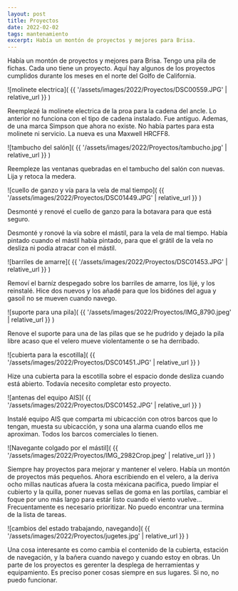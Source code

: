 ```yaml
---
layout: post
title: Proyectos
date: 2022-02-02
tags: mantenamiento
excerpt: Había un montón de proyectos y mejores para Brisa.
---
```


Había un montón de proyectos y mejores para Brisa. Tengo una pila de fichas.
Cada uno tiene un proyecto. Aquí hay algunos de los proyectos cumplidos
durante los meses en el norte del Golfo de California.

![molinete electrica](
  {{ '/assets/images/2022/Proyectos/DSC00559.JPG' | relative_url }}
)

Reemplezé la molinete electrica de la proa para la cadena del ancle.
Lo anterior no funciona con el tipo de cadena instalado. Fue antiguo.
Ademas, de una marca Simpson que ahora no existe. No había partes para
esta molinete ni servicio. La nueva es una Maxwell HRCFF8.

![tambucho del salón](
  {{ '/assets/images/2022/Proyectos/tambucho.jpg' | relative_url }}
)

Reempleze las ventanas quebradas en el tambucho del salón con nuevas.
Lija y retoca la medera.

![cuello de ganzo y vía para la vela de mal tiempo](
  {{ '/assets/images/2022/Proyectos/DSC01449.JPG' | relative_url }}
)

Desmonté y renové el cuello de ganzo para la botavara para que está seguro.

Desmonté y ronové la vía sobre el mástil, para la vela de mal tiempo. Había
pintado cuando el mástil había pintado, para que el grátil de la vela no
desliza ni podía atracar con el mástil.

![barriles de amarre](
  {{ '/assets/images/2022/Proyectos/DSC01453.JPG' | relative_url }}
)

Removí el barníz despegado sobre los barriles de amarre, los lijé, y los
reinstalé. Hice dos nuevos y los añadé para que los bidónes del agua y
gasoil no se mueven cuando navego.

![suporte para una pila](
  {{ '/assets/images/2022/Proyectos/IMG_8790.jpeg' | relative_url }}
)

Renove el suporte para una de las pilas que se he pudrido y dejado la pila
libre acaso que el velero mueve violentamente o se ha derribado.

![cubierta para la escotilla](
  {{ '/assets/images/2022/Proyectos/DSC01451.JPG' | relative_url }}
)

Hize una cubierta para la escotilla sobre el espacio donde desliza cuando
está abierto. Todavía necesito completar esto proyecto.

![antenas del equipo AIS](
  {{ '/assets/images/2022/Proyectos/DSC01452.JPG' | relative_url }}
)

Instalé equipo AIS que comparta mi ubicacción con otros barcos que lo tengan,
muesta su ubicacción, y sona una alarma cuando ellos me aproximan.
Todos los barcos comerciales lo tienen.

![Navegante colgado por el mástil](
  {{ '/assets/images/2022/Proyectos/IMG_2982Crop.jpeg' | relative_url }}
)

Siempre hay proyectos para mejorar y mantener el velero. Había un montón de
proyectos más pequeños. Ahora escribiendo en el velero, a la deriva ocho
millas nauticas afuera la costa méxicana pacifica, puedo limpiar el cubierto
y la quilla, poner nuevas sellas de goma en las portilas, cambiar el foque
por uno más largo para estár listo cuando el viento vuelve... Frecuentamente
es necesario prioritizar. No puedo encontrar una termina de la lista de
tareas.

![cambios del estado trabajando, navegando](
  {{ '/assets/images/2022/Proyectos/jugetes.jpg' | relative_url }}
)

Una cosa interesante es como cambia el contenido
de la cubierta, estación de navegación, y la bañera cuando navego y cuando
estoy en obras. Un parte de los proyectos es gerenter la desplega de
herramientas y equipamiento. Es preciso poner cosas siempre en sus
lugares. Si no, no puedo funcionar.

